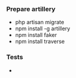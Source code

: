 ### Prepare artillery
- php artisan migrate
- npm install -g artillery  
- npm install faker
- npm install traverse

### Tests
- 